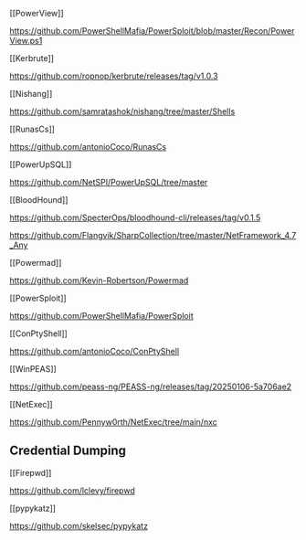 
[[PowerView]]

https://github.com/PowerShellMafia/PowerSploit/blob/master/Recon/PowerView.ps1

[[Kerbrute]]

https://github.com/ropnop/kerbrute/releases/tag/v1.0.3

[[Nishang]]

https://github.com/samratashok/nishang/tree/master/Shells

[[RunasCs]]

https://github.com/antonioCoco/RunasCs

[[PowerUpSQL]] 

https://github.com/NetSPI/PowerUpSQL/tree/master

[[BloodHound]]

https://github.com/SpecterOps/bloodhound-cli/releases/tag/v0.1.5

https://github.com/Flangvik/SharpCollection/tree/master/NetFramework_4.7_Any

[[Powermad]]

https://github.com/Kevin-Robertson/Powermad

[[PowerSploit]]

https://github.com/PowerShellMafia/PowerSploit

[[ConPtyShell]]

https://github.com/antonioCoco/ConPtyShell

[[WinPEAS]]

https://github.com/peass-ng/PEASS-ng/releases/tag/20250106-5a706ae2

[[NetExec]]

https://github.com/Pennyw0rth/NetExec/tree/main/nxc
## Credential Dumping
[[Firepwd]]

https://github.com/lclevy/firepwd

[[pypykatz]]

https://github.com/skelsec/pypykatz



